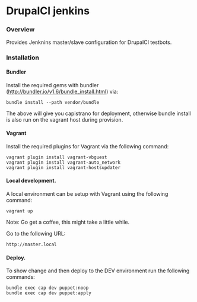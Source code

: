 DrupalCI jenkins
================

### Overview

Provides Jenknins master/slave configuration for DrupalCI testbots.

### Installation

#### Bundler

Install the required gems with bundler (http://bundler.io/v1.6/bundle_install.html) via:

```
bundle install --path vendor/bundle
```

The above will give you capistrano for deployment, otherwise bundle install is also run on the vagrant host during provision.

#### Vagrant

Install the required plugins for Vagrant via the following command:

```
vagrant plugin install vagrant-vbguest
vagrant plugin install vagrant-auto_network
vagrant plugin install vagrant-hostsupdater
```

#### Local development.

A local environment can be setup with Vagrant using the following command:

```
vagrant up
```

Note: Go get a coffee, this might take a little while.

Go to the following URL:

```
http://master.local
```

#### Deploy.

To show change and then deploy to the DEV environment run the following commands:

```
bundle exec cap dev puppet:noop
bundle exec cap dev puppet:apply
```
